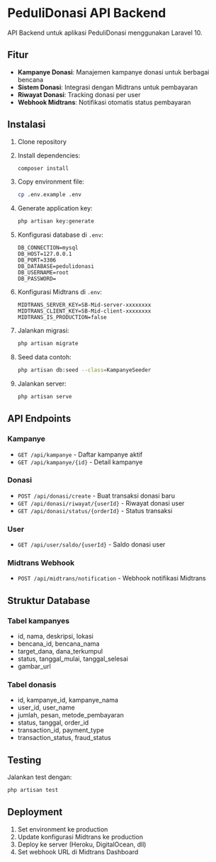 # PeduliDonasi API Backend

API Backend untuk aplikasi PeduliDonasi menggunakan Laravel 10.

## Fitur

- **Kampanye Donasi**: Manajemen kampanye donasi untuk berbagai bencana
- **Sistem Donasi**: Integrasi dengan Midtrans untuk pembayaran
- **Riwayat Donasi**: Tracking donasi per user
- **Webhook Midtrans**: Notifikasi otomatis status pembayaran

## Instalasi

1. Clone repository
2. Install dependencies:
   ```bash
   composer install
   ```

3. Copy environment file:
   ```bash
   cp .env.example .env
   ```

4. Generate application key:
   ```bash
   php artisan key:generate
   ```

5. Konfigurasi database di `.env`:
   ```
   DB_CONNECTION=mysql
   DB_HOST=127.0.0.1
   DB_PORT=3306
   DB_DATABASE=pedulidonasi
   DB_USERNAME=root
   DB_PASSWORD=
   ```

6. Konfigurasi Midtrans di `.env`:
   ```
   MIDTRANS_SERVER_KEY=SB-Mid-server-xxxxxxxx
   MIDTRANS_CLIENT_KEY=SB-Mid-client-xxxxxxxx
   MIDTRANS_IS_PRODUCTION=false
   ```

7. Jalankan migrasi:
   ```bash
   php artisan migrate
   ```

8. Seed data contoh:
   ```bash
   php artisan db:seed --class=KampanyeSeeder
   ```

9. Jalankan server:
   ```bash
   php artisan serve
   ```

## API Endpoints

### Kampanye
- `GET /api/kampanye` - Daftar kampanye aktif
- `GET /api/kampanye/{id}` - Detail kampanye

### Donasi
- `POST /api/donasi/create` - Buat transaksi donasi baru
- `GET /api/donasi/riwayat/{userId}` - Riwayat donasi user
- `GET /api/donasi/status/{orderId}` - Status transaksi

### User
- `GET /api/user/saldo/{userId}` - Saldo donasi user

### Midtrans Webhook
- `POST /api/midtrans/notification` - Webhook notifikasi Midtrans

## Struktur Database

### Tabel kampanyes
- id, nama, deskripsi, lokasi
- bencana_id, bencana_nama
- target_dana, dana_terkumpul
- status, tanggal_mulai, tanggal_selesai
- gambar_url

### Tabel donasis
- id, kampanye_id, kampanye_nama
- user_id, user_name
- jumlah, pesan, metode_pembayaran
- status, tanggal, order_id
- transaction_id, payment_type
- transaction_status, fraud_status

## Testing

Jalankan test dengan:
```bash
php artisan test
```

## Deployment

1. Set environment ke production
2. Update konfigurasi Midtrans ke production
3. Deploy ke server (Heroku, DigitalOcean, dll)
4. Set webhook URL di Midtrans Dashboard
